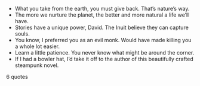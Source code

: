  - What you take from the earth, you must give back. That’s nature’s way.
 - The more we nurture the planet, the better and more natural a life we’ll have.
 - Stories have a unique power, David. The Inuit believe they can capture souls.
 - You know, I preferred you as an evil monk. Would have made killing you a whole lot easier.
 - Learn a little patience. You never know what might be around the corner.
 - If I had a bowler hat, I’d take it off to the author of this beautifully crafted steampunk novel.

6 quotes